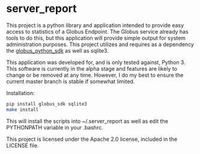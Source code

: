 # server_report
This project is a python library and application intended to provide easy 
access to statistics of a Globus Endpoint. The Globus service already has
tools to do this, but this application will provide simple output for system
administration purposes. This project utilizes and requires as a dependency 
the [globus_python_sdk](https://github.com/globus/globus-sdk-python) as well 
as sqlite3.

This application was developed for, and is only tested against, Python 3. 
This software is currently in the alpha stage and features are likely to 
change or be removed at any time. However, I do my best to ensure the current
master branch is stable if somewhat limited.

Installation:  
```bash
pip install globus_sdk sqlite3  
make install
```

This will install the scripts into ~/.server_report as well as edit the PYTHONPATH variable in your .bashrc.

This project is licensed under the Apache 2.0 license, included in the 
LICENSE file.
